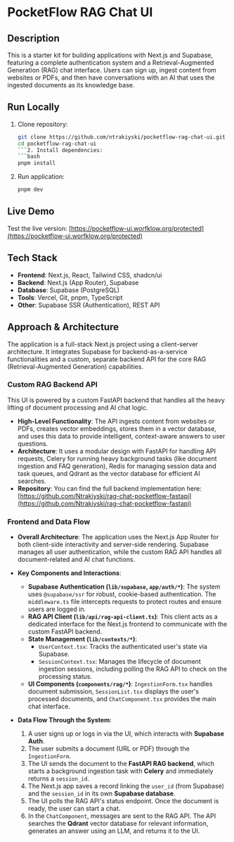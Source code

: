 # PocketFlow RAG Chat UI

## Description
This is a starter kit for building applications with Next.js and Supabase, featuring a complete authentication system and a Retrieval-Augmented Generation (RAG) chat interface. Users can sign up, ingest content from websites or PDFs, and then have conversations with an AI that uses the ingested documents as its knowledge base.

## Run Locally
1. Clone repository:
   ```bash
   git clone https://github.com/ntrakiyski/pocketflow-rag-chat-ui.git
   cd pocketflow-rag-chat-ui
   ```2. Install dependencies:
   ```bash
   pnpm install
   ```
3. Run application:
   ```bash
   pnpm dev
   ```

## Live Demo
Test the live version: [https://pocketflow-ui.worfklow.org/protected](https://pocketflow-ui.worfklow.org/protected)

## Tech Stack
- **Frontend**: Next.js, React, Tailwind CSS, shadcn/ui
- **Backend**: Next.js (App Router), Supabase
- **Database**: Supabase (PostgreSQL)
- **Tools**: Vercel, Git, pnpm, TypeScript
- **Other**: Supabase SSR (Authentication), REST API

## Approach & Architecture
The application is a full-stack Next.js project using a client-server architecture. It integrates Supabase for backend-as-a-service functionalities and a custom, separate backend API for the core RAG (Retrieval-Augmented Generation) capabilities.

### Custom RAG Backend API
This UI is powered by a custom FastAPI backend that handles all the heavy lifting of document processing and AI chat logic.

-   **High-Level Functionality**: The API ingests content from websites or PDFs, creates vector embeddings, stores them in a vector database, and uses this data to provide intelligent, context-aware answers to user questions.
-   **Architecture**: It uses a modular design with FastAPI for handling API requests, Celery for running heavy background tasks (like document ingestion and FAQ generation), Redis for managing session data and task queues, and Qdrant as the vector database for efficient AI searches.
-   **Repository**: You can find the full backend implementation here: [https://github.com/Ntrakiyski/rag-chat-pocketflow-fastapi](https://github.com/Ntrakiyski/rag-chat-pocketflow-fastapi)

### Frontend and Data Flow

- **Overall Architecture**: The application uses the Next.js App Router for both client-side interactivity and server-side rendering. Supabase manages all user authentication, while the custom RAG API handles all document-related and AI chat functions.

- **Key Components and Interactions**:
    - **Supabase Authentication (`lib/supabase`, `app/auth/*`)**: The system uses `@supabase/ssr` for robust, cookie-based authentication. The `middleware.ts` file intercepts requests to protect routes and ensure users are logged in.
    - **RAG API Client (`lib/api/rag-api-client.ts`)**: This client acts as a dedicated interface for the Next.js frontend to communicate with the custom FastAPI backend.
    - **State Management (`lib/contexts/*`)**:
        - `UserContext.tsx`: Tracks the authenticated user's state via Supabase.
        - `SessionContext.tsx`: Manages the lifecycle of document ingestion sessions, including polling the RAG API to check on the processing status.
    - **UI Components (`components/rag/*`)**: `IngestionForm.tsx` handles document submission, `SessionList.tsx` displays the user's processed documents, and `ChatComponent.tsx` provides the main chat interface.

- **Data Flow Through the System**:
    1. A user signs up or logs in via the UI, which interacts with **Supabase Auth**.
    2. The user submits a document (URL or PDF) through the `IngestionForm`.
    3. The UI sends the document to the **FastAPI RAG backend**, which starts a background ingestion task with **Celery** and immediately returns a `session_id`.
    4. The Next.js app saves a record linking the `user_id` (from Supabase) and the `session_id` in its own **Supabase database**.
    5. The UI polls the RAG API's status endpoint. Once the document is ready, the user can start a chat.
    6. In the `ChatComponent`, messages are sent to the RAG API. The API searches the **Qdrant** vector database for relevant information, generates an answer using an LLM, and returns it to the UI.
